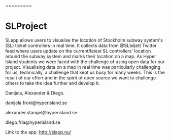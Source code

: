 =========

<h1>SLProject</h2>

<p>SLapp allows users to visualise the location of Stockholm subway system's (SL) ticket controllers in real time. 
It collects data from @SLbiljett Twitter feed where users update on the current/latest SL controllers' location
around the subway system and marks their location on a map. 
As Hyper Island students we were faced with the challenge of using open data for our project.
Visualising data on a map in real time was particularly challenging for us,
technically, a challenge that kept us busy for many weeks. 
This is the result of our effort and in the spirit of open source we want to challenge others 
to take the idea further and develop it. </p>

Danijela, Alexander & Diego. 

<p>danijela.froki@hyperisland.se</p>
<p>alexander.stangel@hyperisland.se</p>
<p>diego.fria@hyperisland.se</p>


Link to the app: http://slapp.nu/ 

